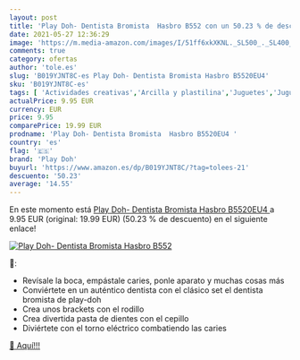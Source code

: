 ```yaml
---
layout: post
title: 'Play Doh- Dentista Bromista  Hasbro B552 con un 50.23 % de descuento'
date: 2021-05-27 12:36:29
image: 'https://m.media-amazon.com/images/I/51ff6xkXKNL._SL500_._SL400_.jpg'
comments: true
category: ofertas
author: 'tole.es'
slug: 'B019YJNT8C-es Play Doh- Dentista Bromista Hasbro B5520EU4'
sku: 'B019YJNT8C-es'
tags: [ 'Actividades creativas','Arcilla y plastilina','Juguetes','Juguetes y juegos','doh','hasbro','play','play doh', ]
actualPrice: 9.95 EUR
currency: EUR
price: 9.95
comparePrice: 19.99 EUR
prodname: 'Play Doh- Dentista Bromista  Hasbro B5520EU4 '
country: 'es'
flag: '🇪🇸'
brand: 'Play Doh'
buyurl: 'https://www.amazon.es/dp/B019YJNT8C/?tag=tolees-21'
descuento: '50.23'
average: '14.55'
---
```


En este momento está [Play Doh- Dentista Bromista  Hasbro B5520EU4 ](https://www.amazon.es/dp/B019YJNT8C/?tag=tolees-21) a 9.95 EUR (original: 19.99 EUR) (50.23 %  de descuento) en el siguiente enlace!

[![Play Doh- Dentista Bromista  Hasbro B552](https://m.media-amazon.com/images/I/51ff6xkXKNL._SL500_._SL400_.jpg)](https://www.amazon.es/dp/B019YJNT8C/?tag=tolees-21)

🔎:

- Revísale la boca, empástale caries, ponle aparato y muchas cosas más
- Conviértete en un auténtico dentista con el clásico set el dentista bromista de play-doh
- Crea unos brackets con el rodillo
- Crea divertida pasta de dientes con el cepillo
- Diviértete con el torno eléctrico combatiendo las caries

[🛒 Aquí!!!](https://www.amazon.es/dp/B019YJNT8C/?tag=tolees-21)
